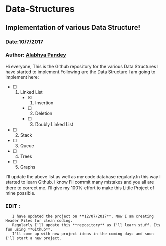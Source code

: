 # Data-Structures                                                                                     
## Implementation of various Data Structure!
### Date:10/7/2017
### Author: [Alabhya Pandey](https://in.linkedin.com/in/alabhya-pandey-654270102)

Hi everyone, This is the Github repository for the various Data Structures I have started to implement.Following are the Data Structure I am going to implement here:
- [ ] 1. Linked List
     - [x] 1. Insertion
     - [ ] 2. Deletion
     - [ ] 3. Doubly Linked List
- [ ] 2. Stack
- [ ] 3. Queue
- [ ] 4. Trees
- [ ] 5. Graphs

I'll update the above list as well as my code database regularly.In this way I started to learn Github. i know I'll commit many mistakes and you all are there to correct me. I'll give my 100% effort to make this Little Project of mine possible.

### EDIT :
       I have updated the project on **12/07/2017**. Now I am creating Header Files for clean coding. 
       Regularly I'll update this **repository** as I'll learn stuff. Its fun using **Github**. 
       I'll come up with new project ideas in the coming days and soon I'll start a new project.
       

